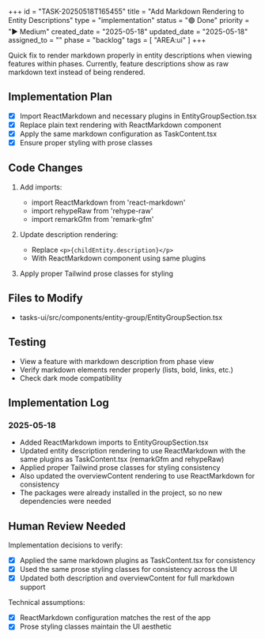 +++
id = "TASK-20250518T165455"
title = "Add Markdown Rendering to Entity Descriptions"
type = "implementation"
status = "🟢 Done"
priority = "▶️ Medium"
created_date = "2025-05-18"
updated_date = "2025-05-18"
assigned_to = ""
phase = "backlog"
tags = [ "AREA:ui" ]
+++

Quick fix to render markdown properly in entity descriptions when viewing features within phases. Currently, feature descriptions show as raw markdown text instead of being rendered.

## Implementation Plan
- [x] Import ReactMarkdown and necessary plugins in EntityGroupSection.tsx
- [x] Replace plain text rendering with ReactMarkdown component
- [x] Apply the same markdown configuration as TaskContent.tsx
- [x] Ensure proper styling with prose classes

## Code Changes
1. Add imports:
   - import ReactMarkdown from 'react-markdown'
   - import rehypeRaw from 'rehype-raw'
   - import remarkGfm from 'remark-gfm'

2. Update description rendering:
   - Replace `<p>{childEntity.description}</p>`
   - With ReactMarkdown component using same plugins

3. Apply proper Tailwind prose classes for styling

## Files to Modify
- tasks-ui/src/components/entity-group/EntityGroupSection.tsx

## Testing
- View a feature with markdown description from phase view
- Verify markdown elements render properly (lists, bold, links, etc.)
- Check dark mode compatibility

## Implementation Log

### 2025-05-18
- Added ReactMarkdown imports to EntityGroupSection.tsx
- Updated entity description rendering to use ReactMarkdown with the same plugins as TaskContent.tsx (remarkGfm and rehypeRaw)
- Applied proper Tailwind prose classes for styling consistency
- Also updated the overviewContent rendering to use ReactMarkdown for consistency
- The packages were already installed in the project, so no new dependencies were needed

## Human Review Needed

Implementation decisions to verify:
- [x] Applied the same markdown plugins as TaskContent.tsx for consistency
- [x] Used the same prose styling classes for consistency across the UI
- [x] Updated both description and overviewContent for full markdown support

Technical assumptions:
- [x] ReactMarkdown configuration matches the rest of the app
- [x] Prose styling classes maintain the UI aesthetic
